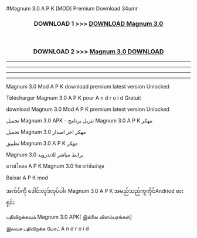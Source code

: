 #Magnum 3.0  A P K [MOD] Premium Download 34umr



<div align="center">

<h3>DOWNLOAD 1 >>> <a href="https://teeasianyam.web.app?sq=Magnum 3.0 ">DOWNLOAD Magnum 3.0  </a></h3><br>

<h3>DOWNLOAD 2 >>> <a href="https://teeasianyam.web.app?sq=Magnum 3.0  ">Magnum 3.0   DOWNLOAD </a></h3>

</div>


----------------------------------------------------------

----------------------------------------------------------

----------------------------------------------------------

----------------------------------------------------------


Magnum 3.0   Mod A P K download premium latest version Unlocked

Télécharger Magnum 3.0   A P K pour A n d r o i d Gratuit

download Magnum 3.0   Mod A P K premium latest version Unlocked

تحميل Magnum 3.0   APK - تنزيل برنامج Magnum 3.0   A P K مهكر

تحميل Magnum 3.0   مهكر اخر اصدار

تطبيق Magnum 3.0   A P K مهكر

Magnum 3.0   برابط مباشر للاندرويد

ดาวน์โหลด A P K Magnum 3.0   รับเวอร์ชันล่าสุด

Baixar A P K mod

အက်ပ်ကို ဒေါင်းလုဒ်လုပ်ပါ။ Magnum 3.0   A P K အမည်သည်ကူကိုင်Andriod ဗားရှင်း

பதிவிறக்கவும் Magnum 3.0   APK[ இல்லை விளம்பரங்கள்] 
 
இலவச பதிவிறக்க மோட் A n d r o i d




